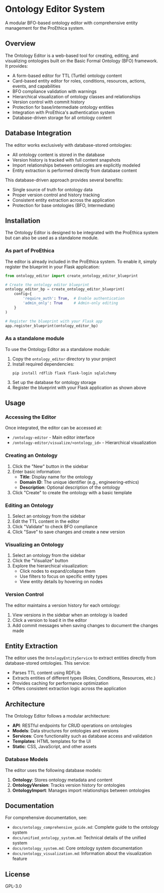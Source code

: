 # Ontology Editor System

A modular BFO-based ontology editor with comprehensive entity management for the ProEthica system.

## Overview

The Ontology Editor is a web-based tool for creating, editing, and visualizing ontologies built on the Basic Formal Ontology (BFO) framework. It provides:

- A form-based editor for TTL (Turtle) ontology content
- Card-based entity editor for roles, conditions, resources, actions, events, and capabilities
- BFO compliance validation with warnings
- Hierarchical visualization of ontology classes and relationships
- Version control with commit history
- Protection for base/intermediate ontology entities
- Integration with ProEthica's authentication system
- Database-driven storage for all ontology content

## Database Integration

The editor works exclusively with database-stored ontologies:

- All ontology content is stored in the database
- Version history is tracked with full content snapshots
- Import relationships between ontologies are explicitly modeled
- Entity extraction is performed directly from database content

This database-driven approach provides several benefits:

- Single source of truth for ontology data
- Proper version control and history tracking
- Consistent entity extraction across the application
- Protection for base ontologies (BFO, Intermediate)

## Installation

The Ontology Editor is designed to be integrated with the ProEthica system but can also be used as a standalone module.

### As part of ProEthica

The editor is already included in the ProEthica system. To enable it, simply register the blueprint in your Flask application:

```python
from ontology_editor import create_ontology_editor_blueprint

# Create the ontology editor blueprint
ontology_editor_bp = create_ontology_editor_blueprint(
    config={
        'require_auth': True,  # Enable authentication
        'admin_only': True     # Admin-only editing
    }
)

# Register the blueprint with your Flask app
app.register_blueprint(ontology_editor_bp)
```

### As a standalone module

To use the Ontology Editor as a standalone module:

1. Copy the `ontology_editor` directory to your project
2. Install required dependencies:
   ```
   pip install rdflib flask flask-login sqlalchemy
   ```
3. Set up the database for ontology storage
4. Register the blueprint with your Flask application as shown above

## Usage

### Accessing the Editor

Once integrated, the editor can be accessed at:

- `/ontology-editor` - Main editor interface
- `/ontology-editor/visualize/<ontology_id>` - Hierarchical visualization

### Creating an Ontology

1. Click the "New" button in the sidebar
2. Enter basic information:
   - **Title**: Display name for the ontology
   - **Domain ID**: The unique identifier (e.g., engineering-ethics)
   - **Description**: Optional description of the ontology
3. Click "Create" to create the ontology with a basic template

### Editing an Ontology

1. Select an ontology from the sidebar
2. Edit the TTL content in the editor
3. Click "Validate" to check BFO compliance
4. Click "Save" to save changes and create a new version

### Visualizing an Ontology

1. Select an ontology from the sidebar
2. Click the "Visualize" button
3. Explore the hierarchical visualization:
   - Click nodes to expand/collapse them
   - Use filters to focus on specific entity types
   - View entity details by hovering on nodes

### Version Control

The editor maintains a version history for each ontology:

1. View versions in the sidebar when an ontology is loaded
2. Click a version to load it in the editor
3. Add commit messages when saving changes to document the changes made

## Entity Extraction

The editor uses the `OntologyEntityService` to extract entities directly from database-stored ontologies. This service:

- Parses TTL content using RDFLib
- Extracts entities of different types (Roles, Conditions, Resources, etc.)
- Provides caching for performance optimization
- Offers consistent extraction logic across the application

## Architecture

The Ontology Editor follows a modular architecture:

- **API**: RESTful endpoints for CRUD operations on ontologies
- **Models**: Data structures for ontologies and versions
- **Services**: Core functionality such as database access and validation
- **Templates**: HTML templates for the UI
- **Static**: CSS, JavaScript, and other assets

### Database Models

The editor uses the following database models:

1. **Ontology**: Stores ontology metadata and content
2. **OntologyVersion**: Tracks version history for ontologies
3. **OntologyImport**: Manages import relationships between ontologies

## Documentation

For comprehensive documentation, see:

- `docs/ontology_comprehensive_guide.md`: Complete guide to the ontology system
- `docs/unified_ontology_system.md`: Technical details of the unified system
- `docs/ontology_system.md`: Core ontology system documentation
- `docs/ontology_visualization.md`: Information about the visualization feature

## License

GPL-3.0
